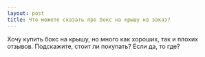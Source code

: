 ```yaml
---
layout: post 
title: Что можете сказать про бокс на крышу на заказ? 
--- 
```

Хочу купить бокс на крышу, но много как хороших, так и плохих отзывов. Подскажите, стоит ли покупать? Если да, то где?